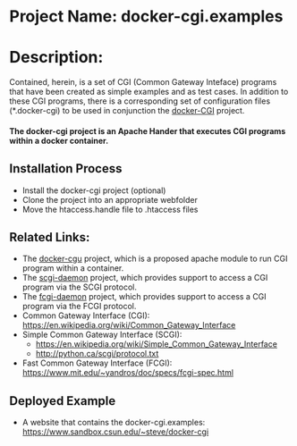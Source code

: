 # Project Name: docker-cgi.examples

# Description:
Contained, herein, is a set of CGI (Common Gateway Inteface) programs that have been created as simple examples and as test cases. In addition to these CGI programs, there is a corresponding set of configuration files (*.docker-cgi) to be used in conjunction the [docker-CGI](https://github.com/csuntechlab/docker-cgi) project.

#### The docker-cgi project is an Apache Hander that executes CGI programs within a docker container.

## Installation Process
* Install the docker-cgi project (optional)
* Clone the project into an appropriate webfolder
* Move the htaccess.handle file to .htaccess files


## Related Links:
* The [docker-cgu](https://github.com/csuntechlab/docker-cgi) project, which is a proposed apache module to run CGI program within a container.
* The [scgi-daemon](https://github.com/csuntechlab/scgi-daemon) project, which provides support to access a CGI program via the SCGI protocol.
* The [fcgi-daemon](https://github.com/csuntechlab/fcgi-daemon) project, which provides support to access a CGI program via the FCGI protocol.
* Common Gateway Interface (CGI): https://en.wikipedia.org/wiki/Common_Gateway_Interface
* Simple Common Gateway Interface (SCGI):
  * https://en.wikipedia.org/wiki/Simple_Common_Gateway_Interface
  * http://python.ca/scgi/protocol.txt
* Fast Common Gateway Interface (FCGI): https://www.mit.edu/~yandros/doc/specs/fcgi-spec.html

## Deployed Example
* A website that contains the docker-cgi.examples: https://www.sandbox.csun.edu/~steve/docker-cgi

